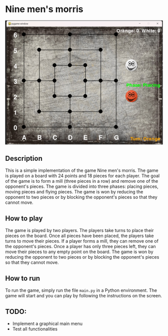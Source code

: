 # Nine men's morris
![plot](./assets/image.png)
## Description
This is a simple implementation of the game Nine men's morris. The game is played on a board with 24 points and 18 pieces for each player. The goal of the game is to form a mill (three pieces in a row) and remove one of the opponent's pieces. The game is divided into three phases: placing pieces, moving pieces and flying pieces. The game is won by reducing the opponent to two pieces or by blocking the opponent's pieces so that they cannot move.

## How to play
The game is played by two players. The players take turns to place their pieces on the board. Once all pieces have been placed, the players take turns to move their pieces. If a player forms a mill, they can remove one of the opponent's pieces. Once a player has only three pieces left, they can move their pieces to any empty point on the board. The game is won by reducing the opponent to two pieces or by blocking the opponent's pieces so that they cannot move.

## How to run
To run the game, simply run the file `main.py` in a Python environment. The game will start and you can play by following the instructions on the screen.

## TODO: 
- Implement a graphical main menu
- Test all functionalities